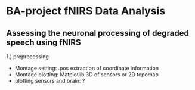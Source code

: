 # BA-project fNIRS Data Analysis
## Assessing the neuronal processing of degraded speech using fNIRS


1.) preprocessing
* Montage setting: .pos extraction of coordinate information 
* Montage plotting: Matplotlib 3D of sensors or 2D topomap 
* plotting sensors and brain: ? 
